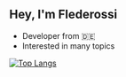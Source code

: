 ## Hey, I'm Flederossi

* Developer from 🇩🇪
* Interested in many topics

[![Top Langs](https://github-readme-stats.vercel.app/api/top-langs/?username=flederossi&layout=compact)](https://github.com/anuraghazra/github-readme-stats)
